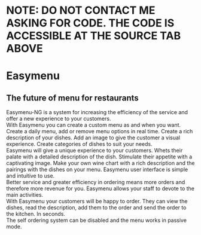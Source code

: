 # NOTE: DO NOT CONTACT ME ASKING FOR CODE. THE CODE IS ACCESSIBLE AT THE SOURCE TAB ABOVE #

# Easymenu #
## The future of menu for restaurants ##
Easymenu-NG is a system for increasing the efficiency of the service and offer a new experience to your customers. <br>
With Easymenu you can create a custom menu as and when you want. Create a daily menu, add or remove menu options in real time. Create a rich description of your dishes. Add an image to give the customer a visual experience. Create categories of dishes to suit your needs.<br>
Easymenu will give a unique experience to your customers. Whets their palate with a detailed description of the dish. Stimulate their appetite with a captivating image. Make your own wine chart with a rich description and the pairings with the dishes on your menu. Easymenu user interface is simple and intuitive to use.<br>
Better service and greater efficiency in ordering means more orders and therefore more revenue for you. Easymenu allows your staff to devote to the main activities.<br>
With Easymenu your customers will be happy to order. They can view the dishes, read the description, add them to the order and send the order to the kitchen. In seconds.<br>
The self ordering system can be disabled and the menu works in passive mode.<br>